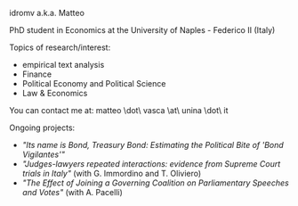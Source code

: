 idromv a.k.a. Matteo

PhD student in Economics at the University of Naples - Federico II (Italy)

Topics of research/interest:
  - empirical text analysis
  - Finance
  - Political Economy and Political Science
  - Law & Economics

You can contact me at: matteo \dot\ vasca \at\ unina \dot\ it

Ongoing projects:
  - _"Its name is Bond, Treasury Bond: Estimating the Political Bite of 'Bond Vigilantes'"_
  - _"Judges-lawyers repeated interactions: evidence from Supreme Court trials in Italy"_ (with G. Immordino and T. Oliviero)
  - _"The Effect of Joining a Governing Coalition on Parliamentary Speeches and Votes"_ (with A. Pacelli)
